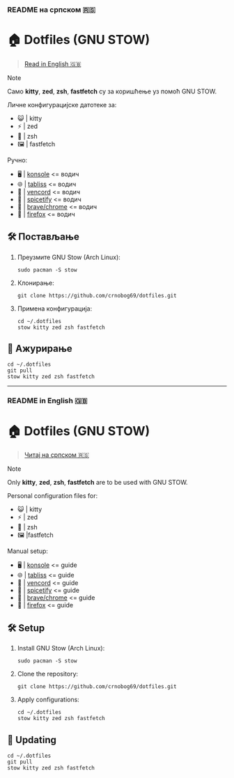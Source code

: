 ### README на српском 🇷🇸

# 🏠 Dotfiles (GNU STOW)

> [Read in English 🇬🇧](#readme-in-english-)

> [!NOTE]
> Само **kitty**, **zed**, **zsh**, **fastfetch** су за коришћење уз помоћ GNU STOW.

Личне конфигурацијске датотеке за:
- 😺 | kitty
- ⚡ | zed
- 🐚 | zsh
- 🖼️ | fastfetch

Ручно:
- 🖥️ | [konsole](konsole/README.md) <= водич
- 🌐 | [tabliss](tabliss/README.md) <= водич
- 💬 | [vencord](vencord/README.md) <= водич
- 🎵 | [spicetify](spicetify/README.md) <= водич
- 🦁 | [brave/chrome](brave/README.md) <= водич
- 🦊 | [firefox](firefox/README.md) <= водич

## 🛠️ Постављање

1. Преузмите GNU Stow (Arch Linux):
   ```
   sudo pacman -S stow
   ```

2. Клонирање:
   ```
   git clone https://github.com/crnobog69/dotfiles.git
   ```

3. Примена конфигурација:
   ```
   cd ~/.dotfiles
   stow kitty zed zsh fastfetch
   ```

## 🔄 Ажурирање

```
cd ~/.dotfiles
git pull
stow kitty zed zsh fastfetch
```

---

### README in English 🇬🇧

# 🏠 Dotfiles (GNU STOW)

> [Читај на српском 🇷🇸](#readme-на-српском-)

> [!NOTE]
> Only **kitty**, **zed**, **zsh**, **fastfetch** are to be used with GNU STOW.

Personal configuration files for:
- 😺 | kitty
- ⚡ | zed
- 🐚 | zsh
- 🖼️ |fastfetch

Manual setup:
- 🖥️ | [konsole](konsole/README.md) <= guide
- 🌐 | [tabliss](tabliss/README.md) <= guide
- 💬 | [vencord](vencord/README.md) <= guide
- 🎵 | [spicetify](spicetify/README.md) <= guide
- 🦁 | [brave/chrome](brave/README.md) <= guide
- 🦊 | [firefox](firefox/README.md) <= guide

## 🛠️ Setup

1. Install GNU Stow (Arch Linux):
   ```
   sudo pacman -S stow
   ```

2. Clone the repository:
   ```
   git clone https://github.com/crnobog69/dotfiles.git
   ```

3. Apply configurations:
   ```
   cd ~/.dotfiles
   stow kitty zed zsh fastfetch
   ```

## 🔄 Updating

```
cd ~/.dotfiles
git pull
stow kitty zed zsh fastfetch
```
